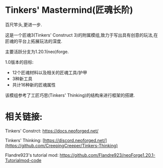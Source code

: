 
Tinkers' Mastermind(匠魂长阶)
=======

百尺竿头,更进一步.

这是一个匠魂3(Tinkers' Construct 3)的附属模组,致力于写出具有创意的玩法,在匠魂的平台上拓展玩法的深度.

主要活跃分支为1.20.1(neo)forge.

1.0版本的目标:
- 12个匠魂材料以及相关的匠魂工具/护甲
- 3种新工具
- 共计16种新的匠魂属性


该模组参考了工匠巧思(Tinkers' Thinking)的结构来进行框架的搭建.

相关链接: 
==========
Tinkers' Constrct: [https://docs.neoforged.net/ ](https://github.com/SlimeKnights/TinkersConstruct/)

Tinkers' Thinking: [https://discord.neoforged.net/](https://github.com/CreepingCreeper/Tinkers-Thinking)

Flandre923's tutorial mod: https://github.com/Flandre923/neoForge1.20.1-Tutorialmod-code
